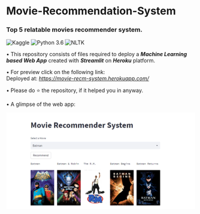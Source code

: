 # Movie-Recommendation-System 
### Top 5 relatable movies recommender system.

![Kaggle](https://img.shields.io/badge/Dataset-Kaggle-blue.svg) ![Python 3.6](https://img.shields.io/badge/Python-3.6-brightgreen.svg) ![NLTK](https://img.shields.io/badge/Library-NLTK-orange.svg)

• This repository consists of files required to deploy a ___Machine Learning based Web App___ created with ___Streamlit___ on ___Heroku___ platform.

• For preview click on the following link:<br />
Deployed at: _https://movie-recm-system.herokuapp.com/_

• Please do ⭐ the repository, if it helped you in anyway.

• A glimpse of the web app:

![GIF](readme-content/image.png)




